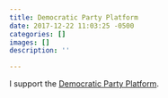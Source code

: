 ```yaml
---
title: Democratic Party Platform
date: 2017-12-22 11:03:25 -0500
categories: []
images: []
description: ''

---
```

I support the [Democratic Party Platform](https://www.democrats.org/party-platform "Democratic Party Platform").